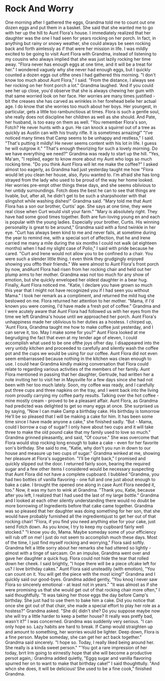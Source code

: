 Rock And Worry
==============

One morning after I gathered the eggs, Grandma told me to count out one dozen eggs and put them in a
basket. She said that she wanted me to go with her up the hill to Aunt Flora's house. I immediately
realized that her daughter was the one I had seen for years rocking on her porch. In fact, in
anything but rainy or snowy weather, she could always be seen rocking back and forth aimlessly as if
that were her mission in life. I was mildly excited to be going to visit Aunt Flora with Grandma,
instead of listening to my cousins who always implied that she was just lazily rocking her time
away.  "Flora never has enough eggs at one time, and it will be a treat for her." I wondered vaguely
why she never had enough eggs, but I quickly counted a dozen eggs out ofthe ones I had gathered this
morning. "I don't know too much about Aunt Flora," I said. "From the distance, I always see her
rocking on her front porch a lot." Grandma laughed. 'And if you could see her up close, you'd
observe that she is always chewing her gum with that same worried look on her face. Her worries are
many times justified - bit the creases she has carved as wrinkles in her forehead belie her actual
age. I do know that she worries too much about her boys. Her youngest, in particular, gets a little
too rambunctious at times. Flora is such a gentle soul, she really does not discipline her children
as well as she should. And Pate, her husband, is too easy on them as well.  "You remember Flora's
son, Fotch? He never hunts with a gun. He can knock a squirrel out of a tree as quickly as Austin
can with his trusty rifle. It is sometimes arnazingl" "I've noticed many times that Camp seems to be
unhappy and restless," I said.  "That's putting it mildly! He never seems content with his lot in
life. I guess he will outgrow it." "That's enough theorizing for such a lovely morning. Do we have
everything we need?" Grandma was ready to start up the hill.  "Yes, Ma'am, "I replied, eager to know
more about my Aunt who logs so much rocking time. "Do you think Aunt Flora will let me make the
coffee?" I asked almost too eagerly, as Grandma had just yesterday taught me how "Flora would let
you clean her house, also, ifyou wanted to. I'm afraid she has long strayed from the lady who used
to be proud of the way her home looked. Her worries pre-empt other things these days, and she seems
oblivious to her untidy surroundings. Fotch does the best he can to see that things are livable,
but, after all, he didn't get to be such a sharpshooter with that slingshot while washing dishes!"
Grandma said.  "Mary told me that Aunt Flora has a son our brother, Curtis' age. She says at one
time, they were real close when Curt would visit your farm." "Mary is absolutely right. They have
had some good times together. Both are fun-loving young en and each is popular with the young
ladies. Especially your brother, Curtis. His winning personality is great to be around," Grandma
said with a fond twinkle in her eye.  "Curt has always been kind to me and never fails, at sometime
during the year to remind me, with a special sort of affection, that he and lrene carried me many a
mile during the six months I could not walk (at eighteen months) when I had my slight case of
Polio," I said with pride because he cared.  "Curt and Irene would not allow you to be confined to a
chair. You were such a slender little thing. I even think they grudgingly enjoyed showing you offto
their friends." We were almost to Aunt Flora's front porch by now, andAunt Flora had risen from her
rocking chair and held out her plump arms to her mother.  Grandma was not too much for any show of
emotion, but she quickly enveloped her oldest daughter in a bear hug.  Finally, Aunt Flora noticed
me. "Katie, I declare you have grown so much this year that I might not have recognized you if I had
seen you without Mama." I took her remark as a compliment, and returned the mild hug she bestowed on
me.  Flora returned her attention to her mother. "Mama, if I'd known you were coming, I'd have made
a fresh pot of coffee." Grandma and I were acutely aware that Aunt Flora had followed us with her
eyes from the time we left Grandma's house until we approached her porch. Aunt Flora's unhappiness
made her oblivious to her duties as a hostess.  I chirped up, 'Aunt Flora, Grandma taught me how to
make coffee just yesterday, and I can serve it, too. May I make some for you?" Aunt Flora looked at
me begrudging the fact that even at my tender age of eleven, I could accomplish what used to be one
ofthe joys ofher day.  I disappeared into the very untidy kitchen and proceeded to carefully and
silently wash the coffee pot and the cups we would be using for our coffee. Aunt Flora did not even
seem embarrassed because nothing in the kitchen was clean enough to use.  I could hear Grandma
kindly making conversation that Flora could relate to regarding various activities of the members of
her family. Aunt Flora mentioned in passing that her daughter, Gertrude, had written her a note
inviting her to visit her in Maysville for a few days since she had not been with her too much
lately.  Soon, my coffee was ready, and I carefully put three cups and three napkins on the tray,
and I went back into the living room proudly carrying my coffee party results.  Talking over the hot
coffee - mine mostly cream - proved to be a pleasant affair. Aunt Flora, as Grandma had predicted
was delighted to get so many eggs at once. She surprised us by saying, "Now I can make Camp a
birthday cake. His birthday is tomorrow He'll be so pleased that I will be making a cake for him. It
has been some time since I have made anyone a cake," she finished sadly. "But - Mama, could I borrow
a cup of sugar? I only have about two cups and it will take three to make the old pound cake that my
family used to love so much." Grandma grinned pleasantly, and said, "Of course." She was overcome
that Flora would stop rocking long enough to bake a cake - even for her favorite son's birthday. She
said to me, "Katie, why don't you run in down to our house and measure up two cups of sugar."
Grandma winked at me, showing her pleasure at Flora's suggestion.  "I'll be right back," I promised
and quickly slipped out the door. I returned fairly soon, bearing the required sugar and a few other
items I considered would be necessary suspecting that Aunt Flora did not have a complete cupboard.
I bubbled "Grandma, you had two bottles of vanilla flavoring - one full and one just about enough to
bake a cake. I brought the opened one along in case Aunt Flora needed it, too." Now, it was my turn
to wink at Grandma.  "Thank you, Katie, because after you left, I realized that I had used the last
of my large bottle." Grandma and I looked at each other silently understanding there would no doubt
be more borrowing of Ingredients before that cake came together.  Grandma was so pleased that her
daughter was doing something for her son, that she would have probably furnished all the
ingredientsjust to get her out of that rocking chair!  "Flora, if you find you need anything else
for your cake, just send Fotch down. As you know, I try to keep my cupboard fairly well stocked." "I
know you do, Mama. Maybe someday some of your efficiency will rub off on me! I just do not seem to
accomplish much these days. Most of the time, I just find myself rocking and worrying," Flora said
softly.  Grandma felt a little sorry about her remarks she had uttered so lightly - almost with a
tinge of sarcasm. On an impulse, Grandma went over and gave her daughter a quick hug. Flora could
not hide the tear that rolled down her cheek.  I said brightly, "I hope there will be a piece ofcake
left for us? I love birthday cakes." Aunt Flora said unsteadily (with emotion), "You can count on
it. You will get the piece with the most icing!" Grandma and I quickly said our good-byes. Grandma
added gently, "You knoq I never saw Flora so sincerely emotional - at least not in years." "lt was
almost as if she were promising us that she would get out of that rocking chair more often," I said
thoughtfully.  "It was taking her those eggs the day before Camp's birthday. She just had to use
them to bake him a cake. Did you notice that once she got out of that chair, she made a special
effort to play her role as a hostess?" Grandma asked.  "She di{ didn't she? Do you suppose maybe now
she will try a little harder to keep a better house? It really was pretfy bad, wasn't it?" I was
concerned.  Grandma was suddenly very serious. "I can only hope so. Lazy habits are hard to break.
If Camp would straighten up and amount to something, her worries would be lighter. Deep down, Flora
is a fine person. Maybe someday, she can get her act back together." Grandma said sincerely.  "I
hope so. Today, I really liked being around her. She really is a kinda sweet person." "'You got a
rare impression of her today, brrt Irm going to eirnestly hope that she will become a productive
persot again,: Grandma added quietly, "Eggq sugar and vanilla flavoring spurred her on to want to
make that birthday cake!" I said thoughttully.  "And whcn she does, it will be delicious! She used
to be a fine cook," finished Grandma.
